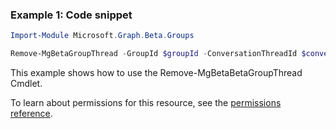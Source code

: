 ### Example 1: Code snippet

```powershellImport-Module Microsoft.Graph.Beta.Groups

Remove-MgBetaGroupThread -GroupId $groupId -ConversationThreadId $conversationThreadId
```
This example shows how to use the Remove-MgBetaBetaGroupThread Cmdlet.
To learn about permissions for this resource, see the [permissions reference](/graph/permissions-reference).

